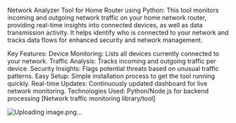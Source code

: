 

Network Analyzer Tool for Home Router using Python:
This tool monitors incoming and outgoing network traffic on your home network router, providing real-time insights into connected devices, as well as data transmission activity. It helps identify who is connected to your network and tracks data flows for enhanced security and network management.

Key Features:
Device Monitoring: Lists all devices currently connected to your network.
Traffic Analysis: Tracks incoming and outgoing traffic per device.
Security Insights: Flags potential threats based on unusual traffic patterns.
Easy Setup: Simple installation process to get the tool running quickly.
Real-time Updates: Continuously updated dashboard for live network monitoring.
Technologies Used:
Python/Node.js for backend processing
[Network traffic monitoring library/tool]

![Uploading image.png…]()

